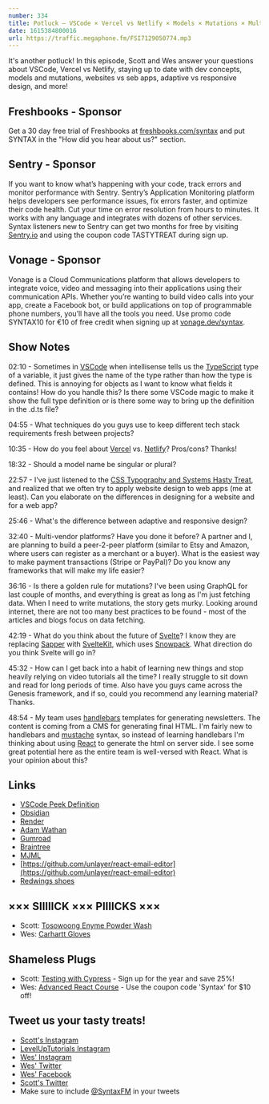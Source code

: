 ```yaml
---
number: 334
title: Potluck — VSCode × Vercel vs Netlify × Models × Mutations × Multi-Vendor Platforms × Websites vs Web Apps × More!
date: 1615384800016
url: https://traffic.megaphone.fm/FSI7129050774.mp3
---
```


It's another potluck! In this episode, Scott and Wes answer your questions about VSCode, Vercel vs Netlify, staying up to date with dev concepts, models and mutations, websites vs seb apps, adaptive vs responsive design, and more!

## Freshbooks - Sponsor
Get a 30 day free trial of Freshbooks at [freshbooks.com/syntax](https://freshbooks.com/syntax) and put SYNTAX in the "How did you hear about us?" section.

## Sentry - Sponsor
If you want to know what’s happening with your code, track errors and monitor performance with Sentry. Sentry’s Application Monitoring platform helps developers see performance issues, fix errors faster, and optimize their code health. Cut your time on error resolution from hours to minutes. It works with any language and integrates with dozens of other services. Syntax listeners new to Sentry can get two months for free by visiting [Sentry.io](https://sentry.io/) and using the coupon code TASTYTREAT during sign up.

## Vonage - Sponsor
Vonage is a Cloud Communications platform that allows developers to integrate voice, video and messaging into their applications using their communication APIs. Whether you’re wanting to build video calls into your app, create a Facebook bot, or build applications on top of programmable phone numbers, you’ll have all the tools you need. Use promo code SYNTAX10 for €10 of free credit when signing up at [vonage.dev/syntax](https://vonage.dev/syntax).

## Show Notes
02:10 - Sometimes in [VSCode](https://code.visualstudio.com/) when intellisense tells us the [TypeScript](https://www.typescriptlang.org/) type of a variable, it just gives the name of the type rather than how the type is defined. This is annoying for objects as I want to know what fields it contains! How do you handle this? Is there some VSCode magic to make it show the full type definition or is there some way to bring up the definition in the .d.ts file?

04:55 - What techniques do you guys use to keep different tech stack requirements fresh between projects?

10:35 - How do you feel about [Vercel](https://vercel.com/) vs. [Netlify](https://www.netlify.com/)? Pros/cons? Thanks!

18:32 - Should a model name be singular or plural?

22:57 - I've just listened to the [CSS Typography and Systems Hasty Treat](https://syntax.fm/show/319/hasty-treat-css-typography-and-systems), and realized that we often try to apply website design to web apps (me at least). Can you elaborate on the differences in designing for a website and for a web app?

25:46 - What's the difference between adaptive and responsive design?

32:40 - Multi-vendor platforms? Have you done it before? A partner and I, are planning to build a peer-2-peer platform (similar to Etsy and Amazon, where users can register as a merchant or a buyer). What is the easiest way to make payment transactions (Stripe or PayPal)? Do you know any frameworks that will make my life easier?

36:16 - Is there a golden rule for mutations? I've been using GraphQL for last couple of months, and everything is great as long as I'm just fetching data. When I need to write mutations, the story gets murky. Looking around internet, there are not too many best practices to be found - most of the articles and blogs focus on data fetching.

42:19 - What do you think about the future of [Svelte](https://svelte.dev/)? I know they are replacing [Sapper](https://sapper.svelte.dev/) with [SvelteKit](https://github.com/sveltekit), which uses [Snowpack](https://www.snowpack.dev/). What direction do you think Svelte will go in?

45:32 - How can I get back into a habit of learning new things and stop heavily relying on video tutorials all the time? I really struggle to sit down and read for long periods of time. Also have you guys came across the Genesis framework, and if so, could you recommend any learning material? Thanks.

48:54 - My team uses [handlebars](https://handlebarsjs.com/) templates for generating newsletters. The content is coming from a CMS for generating final HTML. I'm fairly new to handlebars and [mustache](https://mustache.github.io/) syntax, so instead of learning handlebars I'm thinking about using [React](https://reactjs.org/) to generate the html on server side. I see some great potential here as the entire team is well-versed with React. What is your opinion about this?

## Links
* [VSCode Peek Definition](https://code.visualstudio.com/docs/editor/editingevolved#_peek)
* [Obsidian](https://obsidian.md/)
* [Render](https://render.com/)
* [Adam Wathan](https://adamwathan.me/)
* [Gumroad](https://gumroad.com/)
* [Braintree](https://www.braintreepayments.com/)
* [MJML](https://mjml.io/)
* [https://github.com/unlayer/react-email-editor](https://github.com/unlayer/react-email-editor)
* [Redwings shoes](https://www.redwingshoes.com/)

## ××× SIIIIICK ××× PIIIICKS ×××
* Scott: [Tosowoong Enyme Powder Wash](https://amzn.to/3tDFcRZ)
* Wes: [Carhartt Gloves](https://amzn.to/2N5n16T)

## Shameless Plugs
* Scott: [Testing with Cypress](https://www.leveluptutorials.com/pro) - Sign up for the year and save 25%!
* Wes: [Advanced React Course](https://advancedreact.com/) - Use the coupon code 'Syntax' for $10 off!

## Tweet us your tasty treats!
* [Scott's Instagram](https://www.instagram.com/stolinski/)
* [LevelUpTutorials Instagram](https://www.instagram.com/LevelUpTutorials/)
* [Wes' Instagram](https://www.instagram.com/wesbos/)
* [Wes' Twitter](https://twitter.com/wesbos)
* [Wes' Facebook](https://www.facebook.com/wesbos.developer)
* [Scott's Twitter](https://twitter.com/stolinski)
* Make sure to include [@SyntaxFM](https://twitter.com/SyntaxFM) in your tweets
